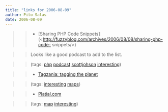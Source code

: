 ```yaml
---
title: "links for 2006-08-09"
author: Pito Salas
date: 2006-08-09
---
```



>>

>>   * [Sharing PHP Code
Snippets](<http://fuzzyblog.com/archives/2006/08/08/sharing-php-code-
snippets/>)

>>

>> Looks like a good podcast to add to the list.

>>

>> (tags: [php](<http://del.icio.us/pitosalas/php>)
[podcast](<http://del.icio.us/pitosalas/podcast>)
[scottjohson](<http://del.icio.us/pitosalas/scottjohson>)
[interesting](<http://del.icio.us/pitosalas/interesting>))

>>

>>   * [Tagzania: tagging the planet](<http://www.tagzania.com/post>)

>>

>> (tags: [interesting](<http://del.icio.us/pitosalas/interesting>)
[maps](<http://del.icio.us/pitosalas/maps>))

>>

>>   * [Platial.com](<http://www.platial.com/splash>)

>>

>> (tags: [map](<http://del.icio.us/pitosalas/map>)
[interesting](<http://del.icio.us/pitosalas/interesting>))

>>

>>


